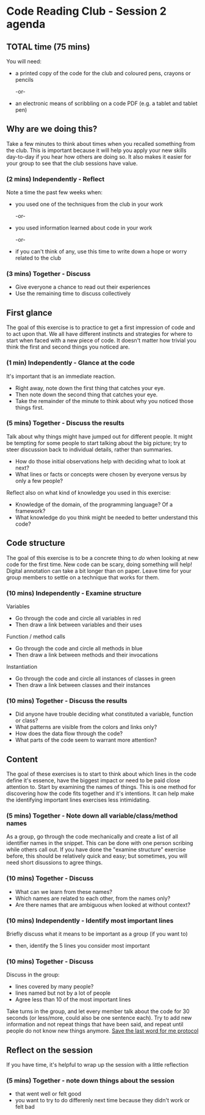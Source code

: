 # Code Reading Club - Session 2 agenda

## TOTAL time (75 mins)

You will need:

- a printed copy of the code for the club and coloured pens, crayons or pencils

    -or- 

- an electronic means of scribbling on a code PDF (e.g. a tablet and tablet pen)

## Why are we doing this?

Take a few minutes to think about times when you recalled something from the club. This is important because it will help you apply your new skills day-to-day if you hear how others are doing so. It also makes it easier for your group to see that the club sessions have value.

### (2 mins) Independently - Reflect

Note a time the past few weeks when:
* you used one of the techniques from the club in your work

    -or-

* you used information learned about code in your work

    -or-

* if you can't think of any, use this time to write down a hope or worry related to the club


### (3 mins) Together - Discuss

* Give everyone a chance to read out their experiences
* Use the remaining time to discuss collectively

## First glance

The goal of this exercise is to practice to get a first impression of code and to act upon that. We all have different instincts and strategies for where to start when faced with a new piece of code. It doesn't matter how trivial you think the first and second things you noticed are.

### (1 min) Independently - Glance at the code

It's important that is an immediate reaction.

* Right away, note down the first thing that catches your eye.
* Then note down the second thing that catches your eye.
* Take the remainder of the minute to think about why you noticed those things first.

### (5 mins) Together - Discuss the results

Talk about why things might have jumped out for different people. It might be tempting for some people to start talking about the big picture; try to steer discussion back to individual details, rather than summaries.

* How do those initial observations help with deciding what to look at next?
* What lines or facts or concepts were chosen by everyone versus by only a few people?

Reflect also on what kind of knowledge you used in this exercise:

* Knowledge of the domain, of the programming language? Of a framework?
* What knowledge do you think might be needed to better understand this code?

## Code structure

The goal of this exercise is to be a concrete thing to *do* when looking at new code for the first time. New code can be scary, doing something will help! Digital annotation can take a bit longer than on paper. Leave time for your group members to settle on a technique that works for them.

### (10 mins) Independently - Examine structure

Variables
* Go through the code and circle all variables in red
* Then draw a link between variables and their uses

Function / method calls
* Go through the code and circle all methods in blue 
* Then draw a link between methods and their invocations

Instantiation 
* Go through the code and circle all instances of classes in green 
* Then draw a link between classes and their instances

### (10 mins) Together - Discuss the results

* Did anyone have trouble deciding what constituted a variable, function or class?
* What patterns are visible from the colors and links only?
* How does the data flow through the code?
* What parts of the code seem to warrant more attention?

## Content
The goal of these exercises is to start to think about which lines in the code define it's essence, have the biggest impact or need to be paid close attention to. Start by examining the names of things. This is one method for discovering how the code fits together and it's intentions. It can help make the identifying important lines exercises less intimidating.

### (5 mins) Together - Note down all variable/class/method names

As a group, go through the code mechanically and create a list of all identifier names in the snippet. This can be done with one person scribing while others call out. If you have done the "examine structure" exercise before, this should be relatively quick and easy; but sometimes, you will need short disussions to agree things.

### (10 mins) Together - Discuss

* What can we learn from these names?
* Which names are related to each other, from the names only?
* Are there names that are ambiguous when looked at without context?

### (10 mins) Independently - Identify most important lines

Briefly discuss what it means to be important as a group (if you want to)

* then, identify the 5 lines you consider most important

### (10 mins) Together - Discuss

Discuss in the group:
* lines covered by many people?
* lines named but not by a lot of people
* Agree less than 10 of the most important lines

Take turns in the group, and let every member talk about the code for 30 seconds (or less/more, could also be one sentence each). Try to add new information and not repeat things that have been said, and repeat until people do not know new things anymore.
[Save the last word for me protocol](https://lead.nwp.org/knowledgebase/save-the-last-word-for-me-protocol/)

## Reflect on the session
If you have time, it's helpful to wrap up the session with a little reflection

### (5 mins) Together - note down things about the session

* that went well or felt good
* you want to try to do differenly next time because they didn't work or felt bad
